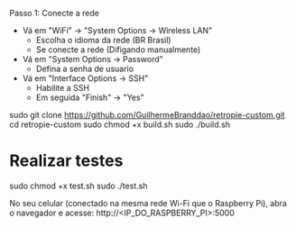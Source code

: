 

Passo 1: Conecte a rede
- Vá em "WiFi" -> "System Options -> Wireless LAN"
	- Escolha o idioma da rede (BR Brasil)
	- Se conecte a rede (Difigando manualmente)
- Vá em "System Options -> Password"
	- Defina a senha de usuario
- Vá em "Interface Options -> SSH"
	- Habilite a SSH 
    - Em seguida "Finish" -> "Yes"




sudo git clone https://github.com/GuilhermeBranddao/retropie-custom.git
cd retropie-custom
sudo chmod +x build.sh
sudo ./build.sh

# Realizar testes
sudo chmod +x test.sh
sudo ./test.sh

No seu celular (conectado na mesma rede Wi-Fi que o Raspberry Pi), abra o navegador e acesse: http://<IP_DO_RASPBERRY_PI>:5000


